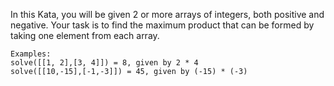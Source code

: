 In this Kata, you will be given 2 or more arrays of integers, both positive and negative. Your task is to find the maximum product that can be formed by taking one element from each array.

```
Examples:
solve([[1, 2],[3, 4]]) = 8, given by 2 * 4
solve([[10,-15],[-1,-3]]) = 45, given by (-15) * (-3)
```
